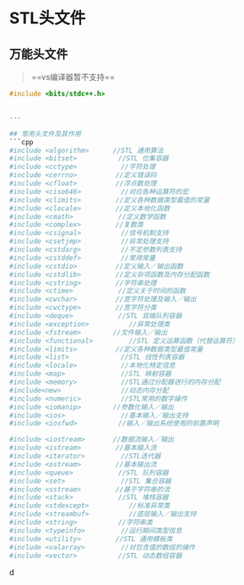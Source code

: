# STL头文件
## 万能头文件


> ==vs编译器暂不支持==
```cpp
#include <bits/stdc++.h>
```
```python

---

## 常用头文件及其作用
```cpp
#include <algorithm>　　　	//STL 通用算法
#include <bitset>　　　　　	//STL 位集容器
#include <cctype>         	//字符处理
#include <cerrno> 　　　　 	//定义错误码
#include <cfloat>　　　　 	//浮点数处理
#include <ciso646>         	//对应各种运算符的宏
#include <climits> 　　　　	//定义各种数据类型最值的常量
#include <clocale> 　　　　	//定义本地化函数
#include <cmath> 　　　　　	//定义数学函数
#include <complex>　　　　 	//复数类
#include <csignal>         	//信号机制支持
#include <csetjmp>         	//异常处理支持
#include <cstdarg>         	//不定参数列表支持
#include <cstddef>         	//常用常量
#include <cstdio> 　　　　 	//定义输入／输出函数
#include <cstdlib> 　　　　	//定义杂项函数及内存分配函数
#include <cstring> 　　　　	//字符串处理
#include <ctime> 　　　　　	//定义关于时间的函数
#include <cwchar> 　　　　 	//宽字符处理及输入／输出
#include <cwctype> 　　　　	//宽字符分类
#include <deque>　　　　　 	//STL 双端队列容器
#include <exception>　　　 	//异常处理类
#include <fstream> 　　　 	//文件输入／输出
#include <functional>　　　	//STL 定义运算函数（代替运算符）
#include <limits> 　　　　 	//定义各种数据类型最值常量
#include <list>　　　　　　	//STL 线性列表容器
#include <locale>         	//本地化特定信息
#include <map>　　　　　　 	//STL 映射容器
#include <memory>         	//STL通过分配器进行的内存分配
#include<new>            	//动态内存分配
#include <numeric>         	//STL常用的数字操作
#include <iomanip> 　　　 	//参数化输入／输出
#include <ios>　　　　　　 	//基本输入／输出支持
#include <iosfwd>　　　　　	//输入／输出系统使用的前置声明

#include <iostream> 　　　	//数据流输入／输出
#include <istream>　　　　 	//基本输入流
#include <iterator>        	//STL迭代器
#include <ostream>　　　　 	//基本输出流
#include <queue>　　　　　 	//STL 队列容器
#include <set>　　　　　　 	//STL 集合容器
#include <sstream>　　　　 	//基于字符串的流
#include <stack>　　　　　 	//STL 堆栈容器
#include <stdexcept>　　　 	//标准异常类
#include <streambuf>　　　 	//底层输入／输出支持
#include <string>　　　　　	//字符串类
#include <typeinfo>        	//运行期间类型信息
#include <utility>　　　　 	//STL 通用模板类
#include <valarray>       	//对包含值的数组的操作
#include <vector>　　　　　	//STL 动态数组容器
```
d